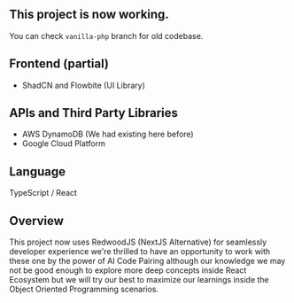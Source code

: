 ## This project is now working.

You can check `vanilla-php` branch for old codebase.

## Frontend (partial)

- ShadCN and Flowbite (UI Library)

## APIs and Third Party Libraries

- AWS DynamoDB (We had existing here before)
- Google Cloud Platform

## Language
TypeScript / React

## Overview

This project now uses RedwoodJS (NextJS Alternative) for seamlessly developer experience we're thrilled to have an opportunity to work with these one by the power of AI Code Pairing although our knowledge we may not be good enough to explore more deep concepts inside React Ecosystem but we will try our best to maximize our learnings inside the Object Oriented Programming scenarios.